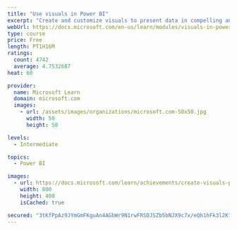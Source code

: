 ```yaml
---
title: "Use visuals in Power BI"
excerpt: "Create and customize visuals to present data in compelling and insightful ways."
webUrl: https://docs.microsoft.com/en-us/learn/modules/visuals-in-power-bi/
type: course
price: Free
length: PT1H16M
ratings:
  count: 4742
  average: 4.7532687
heat: 60

provider:
  name: Microsoft Learn
  domain: microsoft.com
  images:
    - url: /assets/images/organizations/microsoft.com-50x50.jpg
      width: 50
      height: 50

levels:
  - Intermediate

topics:
  - Power BI

images:
  - url: https://docs.microsoft.com/learn/achievements/create-visuals-power-bi-desktop-social.png
    width: 800
    height: 400
    isCached: true

secured: "3tKfPpAz9JYmGmFKguAn4AGbWr9N1rwFRSDJSZb5bNJX9c7x/eQh1hFk3l2KfpNnGw1tgElGV4wXkv4CaTGULxzXXFHSfCrVl+2ImZRr+Jwido02yF0CDEVGZdWwNlSxkw7hbO+p2Jn9iMMs2/PSh1Yf574sQ09taPZyze/jQmcQSLiE8ldywDg7wz3WZX6zZoGtlfVs+KaJRe4EnO1RqLzsLAxATT+3S/dzFzehQTt/uZutairSR4EWcMcEbNHPdrB0E7V5nCCJA0nmfOLJBu1FQgMERjoM13IKvO7gpSHAnqLgDJJZmx7qMpTtOfo+prXp1HfNa5+HBuo9cqJGxv+af44sLBywha+FTx8005mvmGykqBpTjsNitEKgVFv5POiOyOjLCfXFYG5zMg2ovq/xb+pe20T+wwoqzyO4GY4=;fvkSslO0nY23Vv3j/bi5dA=="
---
```


